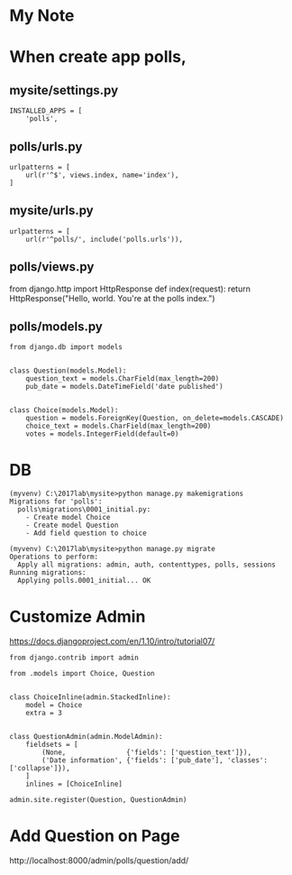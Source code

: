 My Note
=======

# When create app polls,

## mysite/settings.py
```
INSTALLED_APPS = [
    'polls',
```
## polls/urls.py
```
urlpatterns = [
    url(r'^$', views.index, name='index'),
]
```
## mysite/urls.py
```
urlpatterns = [
    url(r'^polls/', include('polls.urls')),
```    

## polls/views.py
from django.http import HttpResponse
def index(request):
    return HttpResponse("Hello, world. You're at the polls index.")

## polls/models.py
``` 
from django.db import models


class Question(models.Model):
    question_text = models.CharField(max_length=200)
    pub_date = models.DateTimeField('date published')


class Choice(models.Model):
    question = models.ForeignKey(Question, on_delete=models.CASCADE)
    choice_text = models.CharField(max_length=200)
    votes = models.IntegerField(default=0)
``` 

# DB
``` 
(myvenv) C:\2017lab\mysite>python manage.py makemigrations
Migrations for 'polls':
  polls\migrations\0001_initial.py:
    - Create model Choice
    - Create model Question
    - Add field question to choice

(myvenv) C:\2017lab\mysite>python manage.py migrate
Operations to perform:
  Apply all migrations: admin, auth, contenttypes, polls, sessions
Running migrations:
  Applying polls.0001_initial... OK
``` 

# Customize Admin
https://docs.djangoproject.com/en/1.10/intro/tutorial07/

```
from django.contrib import admin

from .models import Choice, Question


class ChoiceInline(admin.StackedInline):
    model = Choice
    extra = 3


class QuestionAdmin(admin.ModelAdmin):
    fieldsets = [
        (None,               {'fields': ['question_text']}),
        ('Date information', {'fields': ['pub_date'], 'classes': ['collapse']}),
    ]
    inlines = [ChoiceInline]

admin.site.register(Question, QuestionAdmin)
```

# Add Question on Page
http://localhost:8000/admin/polls/question/add/